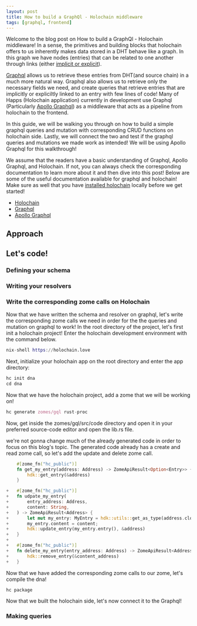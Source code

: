 ```yaml
---
layout: post
title: How to build a GraphQl - Holochain middleware
tags: [graphql, frontend]
---
```

Welcome to the blog post on How to build a GraphQl - Holochain middleware! In a sense, the primitives and building blocks that holochain offers to us inherently makes data stored in a DHT behave like a graph. In this graph we have nodes (entries) that can be related to one another through links (either [implicit or explicit](/implicit-explicit-links)).

[Graphql](https://graphql.org/) allows us to retrieve these entries from DHT(and source chain) in a much more natural way. Graphql also allows us to retrieve only the necessary fields we need, and create queries that retrieve entries that are implicitly or expliciltly linked to an entry with few lines of code! Many of Happs (Holochain application) currently in development use Graphql (Particularly [Apollo Graphql](https://www.apollographql.com/)) as a middleware that acts as a pipeline from holochain to the frontend.

In this guide, we will be walking you through on how to build a simple graphql queries and mutation with corresponding CRUD functions on holochain side. Lastly, we will connect the two and test if the graphql queries and mutations we made work as intended! We will be using Apollo Graphql for this walkthrough!

We assume that the readers have a basic understanding of Graphql, Apollo Graphql, and Holochain. If not, you can always check the corresponding documentation to learn more about it and then dive into this post! Below are some of the useful documentation available for graphql and holochain! Make sure as well that you have [installed holochain](https://developer.holochain.org/docs/install/) locally before we get started!

* [Holochain](https://developer.holochain.org/docs/tutorials/coreconcepts/)
* [Graphql](https://graphql.org/learn/)
* [Apollo Graphql](https://www.apollographql.com/docs/)

## Approach

## Let's code!

### Defining your schema

### Writing your resolvers

### Write the corresponding zome calls on Holochain

Now that we have written the schema and resolver on graphql, let's write the corresponding zome calls we need in order for the the queries and mutation on graphql to work! In the root directory of the project, let's first init a holochain project! Enter the holochain development environment with the command below.
```nix
nix-shell https://holochain.love
```
Next, initialize your holochain app on the root directory and enter the app directory:
```nix
hc init dna
cd dna
```
Now that we have the holochain project, add a zome that we will be working on!
```nix
hc generate zomes/gql rust-proc
```
Now, get inside the zomes/gql/src/code directory and open it in your preferred source-code editor and open the lib.rs file.

we're not gonna change much of the already generated code in order to focus on this blog's topic. The generated code already has a create and read zome call, so let's add the update and delete zome call.
```rust
    #[zome_fn("hc_public")]
    fn get_my_entry(address: Address) -> ZomeApiResult<Option<Entry>> {
        hdk::get_entry(&address)
    }

+   #[zome_fn("hc_public")]
+   fn udpate_my_entry(
+       entry_address: Address,
+       content: String,
+   ) -> ZomeApiResult<Address> {
+       let mut my_entry: MyEntry = hdk::utils::get_as_type(address.clone())?;
+       my_entry.content = content;
+       hdk::update_entry(my_entry.entry(), &address)
+   }
+
+   #[zome_fn("hc_public")]
+   fn delete_my_entry(entry_address: Address) -> ZomeApiResult<Address> {
+       hdk::remove_entry(&content_address)
+   }
```
Now that we have added the corresponding zome calls to our zome, let's compile the dna!
```nix
hc package
```
Now that we built the holochain side, let's now connect it to the Graphql!

### Making queries